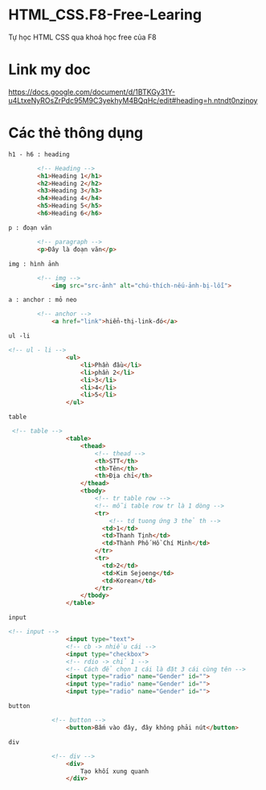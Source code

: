 # HTML_CSS.F8-Free-Learing
Tự học HTML CSS qua khoá học free của F8
# Link my doc
https://docs.google.com/document/d/1BTKGy31Y-u4LtxeNyROsZrPdc95M9C3yekhyM4BQqHc/edit#heading=h.ntndt0nzjnoy

# Các thẻ thông dụng  
`h1 - h6 : heading `  
```html
        <!-- Heading -->
        <h1>Heading 1</h1>
        <h2>Heading 2</h2>
        <h3>Heading 3</h3>
        <h4>Heading 4</h4>
        <h5>Heading 5</h5>
        <h6>Heading 6</h6>
```
`p : đoạn văn  `  
```html
        <!-- paragraph -->
        <p>Đây là đoạn văn</p>
```
`img : hình ảnh`  
```html
        <!-- img -->
            <img src="src-ảnh" alt="chú-thích-nếu-ảnh-bị-lỗi">
```
`a : anchor : mỏ neo`
```html
        <!-- anchor -->
            <a href="link">hiển-thị-link-đó</a> 
```
`ul -li`
```html
<!-- ul - li -->
                <ul>
                    <li>Phần đầu</li>
                    <li>phần 2</li>
                    <li>3</li>
                    <li>4</li>
                    <li>5</li>
                </ul>
```
`table`
```html
 <!-- table -->
                <table>
                    <thead>
                        <!-- thead -->
                        <th>STT</th>
                        <th>Tên</th>
                        <th>Địa chỉ</th>
                    </thead>
                    <tbody>
                        <!-- tr table row -->
                        <!-- mỗi table row tr là 1 dòng -->
                        <tr>
                            <!-- td tuong ứng 3 thẻ th -->
                          <td>1</td>
                          <td>Thanh Tịnh</td>
                          <td>Thành Phố Hồ Chí Minh</td>  
                        </tr>
                        <tr>
                          <td>2</td>
                          <td>Kim Sejoeng</td>
                          <td>Korean</td>
                        </tr>
                    </tbody>
                </table>
```
`input`
```html
<!-- input -->
                <input type="text">
                <!-- cb -> nhiều cái -->
                <input type="checkbox">
                <!-- rdio -> chỉ 1 -->
                <!-- Cách để chọn 1 cái là đặt 3 cái cùng tên -->
                <input type="radio" name="Gender" id="">
                <input type="radio" name="Gender" id="">
                <input type="radio" name="Gender" id="">
```
`button`
```html
            <!-- button -->
                <button>Bấm vào đây, đây không phải nút</button>
```
`div`
```html
            <!-- div -->
                <div>
                    Tạo khối xung quanh
                </div>
```